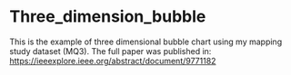 # Three_dimension_bubble
This is the example of three dimensional bubble chart using my mapping study dataset (MQ3). The full paper was published in: https://ieeexplore.ieee.org/abstract/document/9771182
